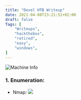 ```yaml
---
title: "Devel HTB Writeup"
date: 2021-04-08T23:21:51+02:00
draft: false
Tags: [
    "Writeups",
    "hackthebox",
    "retired",
    "easy",
    "windows",
]
---
```

![Machine Info](/images/devel/1.png)

### 1. Enumeration:
* Nmap:
![](/images/devel/2.png)